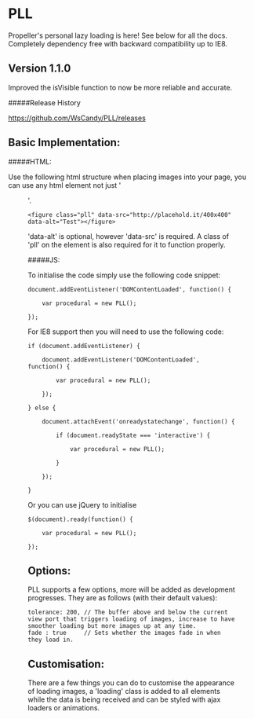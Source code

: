 PLL 
===

Propeller's personal lazy loading is here! See below for all the docs. Completely dependency free with backward compatibility up to IE8.

Version 1.1.0
---

Improved the isVisible function to now be more reliable and accurate.

#####Release History

https://github.com/WsCandy/PLL/releases


Basic Implementation:
---

#####HTML:

Use the following html structure when placing images into your page, you can use any html element not just '<figure>'. 

	<figure class="pll" data-src="http://placehold.it/400x400" data-alt="Test"></figure>

'data-alt' is optional, however 'data-src' is required. A class of 'pll' on the element is also required for it to function properly.

#####JS:

To initialise the code simply use the following code snippet:

	document.addEventListener('DOMContentLoaded', function() {

		var	procedural = new PLL();

	});

For IE8 support then you will need to use the following code:

	if (document.addEventListener) {

		document.addEventListener('DOMContentLoaded', function() {

			var	procedural = new PLL();

		});

	} else {

		document.attachEvent('onreadystatechange', function() {
		
			if (document.readyState === 'interactive') {

				var	procedural = new PLL();

			}

		});

	}

Or you can use jQuery to initialise

	$(document).ready(function() {

		var	procedural = new PLL();

	});

Options:
---

PLL supports a few options, more will be added as development progresses. They are as follows (with their default values):

	tolerance: 200, // The buffer above and below the current view port that triggers loading of images, increase to have smoother loading but more images up at any time.
	fade : true 	// Sets whether the images fade in when they load in.

Customisation:
---

There are a few things you can do to customise the appearance of loading images, a 'loading' class is added to all elements while the data is being received and can be styled with ajax loaders or animations.